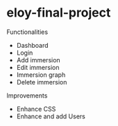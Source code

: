 # eloy-final-project

Functionalities

- Dashboard
- Login
- Add immersion
- Edit immersion
- Immersion graph
- Delete immersion

Improvements

- Enhance CSS
- Enhance and add Users